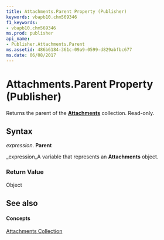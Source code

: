 ```yaml
---
title: Attachments.Parent Property (Publisher)
keywords: vbapb10.chm569346
f1_keywords:
- vbapb10.chm569346
ms.prod: publisher
api_name:
- Publisher.Attachments.Parent
ms.assetid: 486b6184-361c-09a9-0599-d829abfbc677
ms.date: 06/08/2017
---
```



# Attachments.Parent Property (Publisher)

Returns the parent of the  **[Attachments](Publisher.Attachments.md)** collection. Read-only.


## Syntax

 _expression_. **Parent**

 _expression_A variable that represents an  **Attachments** object.


### Return Value

Object


## See also


#### Concepts


 [Attachments Collection](Publisher.Attachments.md)

